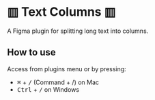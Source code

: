 # ▥ Text Columns ▥

A Figma plugin for splitting long text into columns.

## How to use

Access from plugins menu or by pressing:

- <kbd>⌘</kbd> + <kbd>/</kbd> (Command + /) on Mac
- <kbd>Ctrl</kbd> + <kbd>/</kbd> on Windows